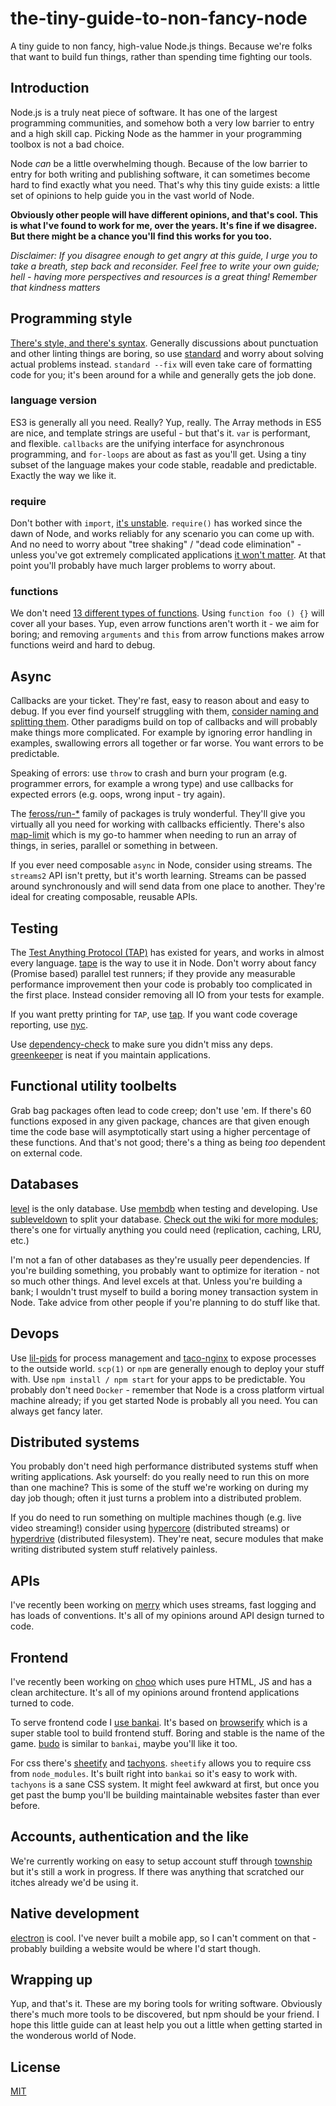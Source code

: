 # the-tiny-guide-to-non-fancy-node
A tiny guide to non fancy, high-value Node.js things. Because we're folks that
want to build fun things, rather than spending time fighting our tools.

## Introduction
Node.js is a truly neat piece of software. It has one of the largest
programming communities, and somehow both a very low barrier to entry and a
high skill cap. Picking Node as the hammer in your programming toolbox is not a
bad choice.

Node _can_ be a little overwhelming though. Because of the low barrier to entry
for both writing and publishing software, it can sometimes become hard to find
exactly what you need. That's why this tiny guide exists: a little set of
opinions to help guide you in the vast world of Node.

__Obviously other people will have different opinions, and that's cool. This is
what I've found to work for me, over the years. It's fine if we disagree.
But there might be a chance you'll find this works for you too.__

_Disclaimer: If you disagree enough to get angry at this guide, I urge you to
take a breath, step back and reconsider. Feel free to write your own guide;
hell - having more perspectives and resources is a great thing! Remember that
kindness matters_

## Programming style
[There's style, and there's
syntax](https://gist.github.com/dominictarr/2401787). Generally discussions
about punctuation and other linting things are boring, so use
[standard](https://github.com/feross/standard) and worry about solving actual
problems instead. `standard --fix` will even take care of formatting code for
you; it's been around for a while and generally gets the job done.

### language version
ES3 is generally all you need. Really? Yup, really. The Array methods in ES5
are nice, and template strings are useful - but that's it. `var` is performant,
and flexible. `callbacks` are the unifying interface for asynchronous
programming, and `for-loops` are about as fast as you'll get. Using a tiny
subset of the language makes your code stable, readable and predictable.
Exactly the way we like it.

### require
Don't bother with `import`, [it's
unstable](https://twitter.com/jasnell/status/819618164535214080). `require()`
has worked since the dawn of Node, and works reliably for any scenario you can
come up with. And no need to worry about "tree shaking" / "dead code
elimination" - unless you've got extremely complicated applications [it won't
matter](https://nolanlawson.com/2016/08/15/the-cost-of-small-modules/). At that
point you'll probably have much larger problems to worry about.

### functions
We don't need [13 different types of
functions](https://github.com/feross/standard/issues/414#issuecomment-182685548).
Using `function foo () {}` will cover all your bases. Yup, even arrow functions
aren't worth it - we aim for boring; and removing `arguments` and `this` from
arrow functions makes arrow functions weird and hard to debug.

## Async
Callbacks are your ticket. They're fast, easy to reason about and easy to
debug. If you ever find yourself struggling with them, [consider naming and
splitting them](http://callbackhell.com/). Other paradigms build on top of
callbacks and will probably make things more complicated. For example by
ignoring error handling in examples, swallowing errors all together or far
worse. You want errors to be predictable.

Speaking of errors: use `throw` to crash and burn your program (e.g. programmer
errors, for example a wrong type) and use callbacks for expected errors (e.g.
oops, wrong input - try again).

The [feross/run-*](https://github.com/feross/run-series) family of packages is
truly wonderful. They'll give you virtually all you need for working with
callbacks efficiently. There's also
[map-limit](https://github.com/hughsk/map-limit) which is my go-to hammer when
needing to run an array of things, in series, parallel or something in between.

If you ever need composable `async` in Node, consider using streams. The
`streams2` API isn't pretty, but it's worth learning. Streams can be passed
around synchronously and will send data from one place to another. They're
ideal for creating composable, reusable APIs.

## Testing
The [Test Anything Protocol (TAP)]() has existed for years, and works in almost
every language. [tape](https://github.com/substack/tape) is the way to use it
in Node. Don't worry about fancy (Promise based) parallel test runners; if they
provide any measurable performance improvement then your code is probably too
complicated in the first place. Instead consider removing all IO from your
tests for example.

If you want pretty printing for `TAP`, use
[tap](https://github.com/tapjs/node-tap). If you want code coverage reporting,
use [nyc](https://github.com/istanbuljs/nyc).

Use [dependency-check](https://github.com/maxogden/dependency-check) to make
sure you didn't miss any deps. [greenkeeper](http://greenkeeper.io/) is neat if
you maintain applications.

## Functional utility toolbelts
Grab bag packages often lead to code creep; don't use 'em. If there's 60
functions exposed in any given package, chances are that given enough time
the code base will asymptotically start using a higher percentage of these
functions. And that's not good; there's a thing as being _too_ dependent on
external code.

## Databases
[level](https://github.com/Level/level) is the only database. Use
[membdb](https://github.com/juliangruber/memdb) when testing and developing.
Use [subleveldown](https://github.com/mafintosh/subleveldown) to split your
database. [Check out the wiki for more
modules](https://github.com/Level/levelup/wiki/Modules); there's one for
virtually anything you could need (replication, caching, LRU, etc.)

I'm not a fan of other databases as they're usually peer dependencies. If
you're building something, you probably want to optimize for iteration - not so
much other things. And level excels at that. Unless you're building a bank; I
wouldn't trust myself to build a boring money transaction system in Node. Take
advice from other people if you're planning to do stuff like that.

## Devops
Use [lil-pids](https://github.com/mafintosh/lil-pids) for process management
and [taco-nginx](https://github.com/mafintosh/taco-nginx) to expose processes
to the outside world. `scp(1)` or `npm` are generally enough to deploy your
stuff with. Use `npm install / npm start` for your apps to be predictable. You
probably don't need `Docker` - remember that Node is a cross platform virtual
machine already; if you get started Node is probably all you need. You can
always get fancy later.

## Distributed systems
You probably don't need high performance distributed systems stuff when writing
applications. Ask yourself: do you really need to run this on more than one
machine? This is some of the stuff we're working on during my day job though;
often it just turns a problem into a distributed problem.

If you do need to run something on multiple machines though (e.g. live video
streaming!) consider using [hypercore](https://github.com/mafintosh/hypercore)
(distributed streams) or [hyperdrive](https://github.com/mafintosh/hyperdrive)
(distributed filesystem). They're neat, secure modules that make writing
distributed system stuff relatively painless.

## APIs
I've recently been working on [merry](https://github.com/yoshuawuyts/merry/)
which uses streams, fast logging and has loads of conventions. It's all of my
opinions around API design turned to code.

## Frontend
I've recently been working on [choo](https://choo.io)
which uses pure HTML, JS and has a clean architecture. It's all of my
opinions around frontend applications turned to code.

To serve frontend code I [use bankai](https://github.com/yoshuawuyts/bankai).
It's based on [browserify](https://github.com/substack/node-browserify) which
is a super stable tool to build frontend stuff. Boring and stable is the name
of the game. [budo](https://github.com/mattdesl/budo) is similar to `bankai`,
maybe you'll like it too.

For css there's [sheetify](https://github.com/stackcss/sheetify) and
[tachyons](http://tachyons.io/). `sheetify` allows you to require css from
`node_modules`. It's built right into `bankai` so it's easy to work with.
`tachyons` is a sane CSS system. It might feel awkward at first, but once you
get past the bump you'll be building maintainable websites faster than ever
before.

## Accounts, authentication and the like
We're currently working on easy to setup account stuff through
[township](https://github.com/township/township) but it's still a work in
progress. If there was anything that scratched our itches already we'd be using
it.

## Native development
[electron](https://github.com/electron/electron) is cool. I've never built a
mobile app, so I can't comment on that - probably building a website would be
where I'd start though.

## Wrapping up
Yup, and that's it. These are my boring tools for writing software. Obviously
there's much more tools to be discovered, but npm should be your friend. I hope
this little guide can at least help you out a little when getting started in
the wonderous world of Node.

## License
[MIT](https://tldrlegal.com/license/mit-license)
